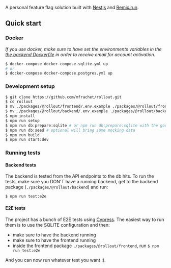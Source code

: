 A personal feature flag solution built with [Nestjs](https://nestjs.com/) and [Remix.run](https://remix.run/).

## Quick start

### Docker

_If you use docker, make sure to have set the environments variables in the [the backend Dockerfile](./packages/@rollout/backend/Dockerfile) in order to receive email for account activation._

```sh
$ docker-compose docker-compose.sqlite.yml up
# or
$ docker-compose docker-compose.postgres.yml up
```

### Development setup

```sh
$ git clone https://github.com/mfrachet/rollout.git
$ cd rollout
$ mv ./packages/@rollout/frontend/.env.example ./packages/@rollout/frontend/.env # rename .env.example to .env
$ mv ./packages/@rollout/backend/.env.example ./packages/@rollout/backend/.env # rename .env.example to .env
$ npm install
$ npm run setup
$ npm run db:prepare:sqlite # or npm run db:prepare:sqlite with the good env variables
$ npm run db:seed # optional will bring some mocking data
$ npm run build
$ npm run start:dev
```

### Running tests

#### Backend tests

The backend is tested from the API endpoints to the db hits. To run the tests, make sure you DON'T have a running backend, get to the backend package (`./packages/@rollout/backend`) and run:

```sh
$ npm run test:e2e
```

#### E2E tests

The project has a bunch of E2E tests using [Cypress](https://www.cypress.io/). The easiest way to run them is to use the SQLITE configuration and then:

- make sure to have the backend running
- make sure to have the frontend running
- inside the frontend package `./packages/@rollout/frontend`, run `$ npm run test:e2e`

And you can now run whatever test you want :).
